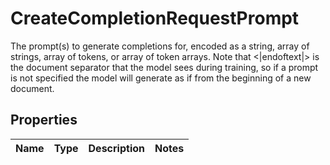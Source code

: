 

# CreateCompletionRequestPrompt

The prompt(s) to generate completions for, encoded as a string, array of strings, array of tokens, or array of token arrays.  Note that <|endoftext|> is the document separator that the model sees during training, so if a prompt is not specified the model will generate as if from the beginning of a new document. 

## Properties

Name | Type | Description | Notes
------------ | ------------- | ------------- | -------------




